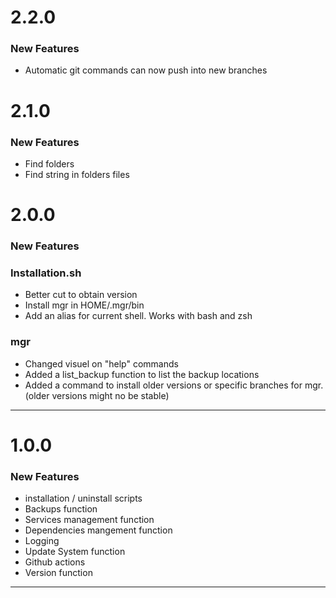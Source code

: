 # 2.2.0
### New Features

- Automatic git commands can now push into new branches

# 2.1.0
### New Features

- Find folders
- Find string in folders files

# 2.0.0
### New Features

### Installation.sh

- Better cut to obtain version
- Install mgr in HOME/.mgr/bin
- Add an alias for current shell. Works with bash and zsh

### mgr

- Changed visuel on "help" commands
- Added a list_backup function to list the backup locations
- Added a command to install older versions or specific branches for mgr. (older versions might no be stable)


---

# 1.0.0

### New Features

- installation / uninstall scripts
- Backups function
- Services management function
- Dependencies mangement function
- Logging
- Update System function
- Github actions
- Version function

---